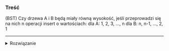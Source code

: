 ### Treść
(BST)
Czy drzewa A i B będą miały równą wysokość, jeśli przeprowadzi się na nich n operacji insert o wartościach: 
dla A: 1, 2, 3, ..., n 
dla B: n, n-1, ..., 2, 1

------
<details><summary>Rozwiązanie</summary>
<p>

tak, oba mają wysokość n